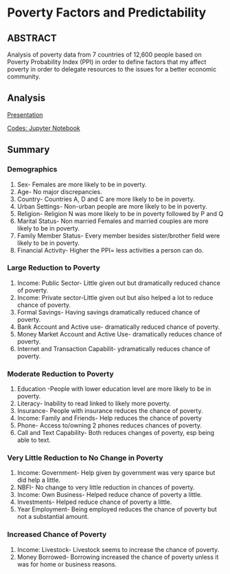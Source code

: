 # Poverty Factors and Predictability

## ABSTRACT

Analysis of poverty data from 7 countries of 12,600 people based on Poverty Probability Index (PPI) in order to define factors that my affect poverty in order to delegate resources to the issues for a better economic community. 

## Analysis 

<a href="https://github.com/Kishp92/Poverty-Factors-and-Predictability/blob/d7162b3863f7e0178107ca4f246a81e5bb0cb7ee/Poverty%20Analysis%20MASTER%20PDF.pdf">Presentation</a>

<a href="https://github.com/Kishp92/Poverty-Factors-and-Predictability/blob/d7162b3863f7e0178107ca4f246a81e5bb0cb7ee/Poverty%20Master.ipynb">Codes: Jupyter Notebook</a>

## Summary

### Demographics 

1. Sex- Females are more likely to be in poverty.
2. Age- No major discrepancies.
3. Country- Countries A, D and C are more likely to be in poverty.
4. Urban Settings- Non-urban people are more likely to be in poverty.
5. Religion- Religion N was more likely to be in poverty followed by P and Q
6. Marital Status- Non married Females and married couples are more likely to be in poverty.
7. Family Member Status- Every member besides sister/brother field were likely to be in poverty.
8. Financial Activity- Higher the PPI= less activities a person can do.

### Large Reduction to Poverty

1. Income: Public Sector- Little given out but dramatically reduced chance of poverty.
2. Income: Private sector-Little given out but also helped a lot to reduce chance of poverty.
3. Formal Savings- Having savings dramatically reduced chance of poverty.
4. Bank Account and Active use- dramatically reduced chance of poverty.
5. Money Market Account and Active Use- dramatically reduces chance of poverty.
6. Internet and Transaction Capabilit- ydramatically reduces chance of poverty.

### Moderate Reduction to Poverty

1. Education -People with lower education level are more likely to be in poverty.
2. Literacy- Inability to read linked to likely more poverty.
3. Insurance- People with insurance reduces the chance of poverty.
4. Income: Family and Friends- Help reduces the chance of poverty
5. Phone- Access to/owning 2 phones reduces chances of poverty.
6. Call and Text Capability- Both reduces changes of poverty, esp being able to text.

### Very Little Reduction to No Change in Poverty

1. Income: Government- Help given by government was very sparce but did help a little.
2. NBFI- No change to very little reduction in chances of poverty.
3. Income: Own Business- Helped reduce chance of poverty a little.
4. Investments- Helped reduce chance of poverty a little.
5. Year Employment- Being employed reduces the chance of poverty but not a substantial amount.

### Increased Chance of Poverty

1. Income: Livestock- Livestock seems to increase the chance of poverty.
2. Money Borrowed- Borrowing increased the chance of poverty unless it was for home or
business reasons.

